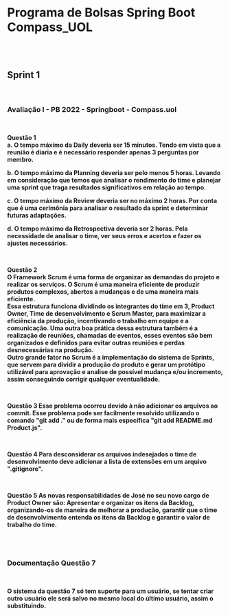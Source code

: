 <h1>Programa de Bolsas Spring Boot Compass_UOL</h1>
<br>
<br>
<h2>Sprint 1</h2>
<br>
<h3>Avaliação I - PB 2022 - Springboot - Compass.uol</h3>
<br>
<p><b>Questão 1</b><br><b>a.<b> O tempo máximo da Daily deveria ser 15 minutos. Tendo em vista que a reunião é diaria e é necessário responder apenas 3 perguntas por membro.</p>

<p><b>b.<b> O tempo máximo da Planning deveria ser pelo menos 5 horas. Levando em consideração que temos que analisar o rendimento do time e planejar uma sprint que traga resultados significativos em relação ao tempo.</p>

<p><b>c.<b> O tempo máximo da Review deveria ser no máximo 2 horas. Por conta que é uma cerimônia para analisar o resultado da sprint e determinar futuras adaptações.</p>

<p><b>d.<b> O tempo máximo da Retrospectiva deveria ser 2 horas. Pela necessidade de analisar o time, ver seus erros e acertos e fazer os ajustes necessários.</p>
<br>

<p><b>Questão 2</b><br> O Framework Scrum é uma forma de organizar as demandas do projeto e realizar os serviços. O Scrum é uma maneira eficiente de produzir produtos complexos, abertos a mudanças e de uma maneira mais eficiente.<br> Essa estrutura funciona dividindo os integrantes do time em 3, Product Owner, Time de desenvolvimento e Scrum Master, para maximizar a eficiência da produção, incentivando o trabalho em equipe e a comunicação. Uma outra boa prática dessa estrutura também é a realização de reuniões, chamadas de eventos, esses eventos são bem organizados e definidos para evitar outras reuniões e perdas desnecessárias na produção.<br> Outro grande fator no Scrum é a implementação do sistema de Sprints, que servem para dividir a produção do produto e gerar um protótipo utilizável para aprovação e analise de possível mudança e/ou incremento, assim conseguindo corrigir qualquer eventualidade.</p>
<br>

<p><b>Questão 3</b> Esse problema ocorreu devido à não adicionar os arquivos ao commit. Esse problema pode ser facilmente resolvido utilizando o comando "git add ." ou de forma mais específica "git add README.md Product.js".</p>
<br>

<p><b>Questão 4</b> Para desconsiderar os arquivos indesejados o time de desenvolvimento deve adicionar a lista de extensões em um arquivo ".gitignore".</p>
<br>

<p><b>Questão 5</b> As novas responsabilidades de José no seu novo cargo de Product Owner são: Apresentar e organizar os itens da Backlog, organizando-os de maneira de melhorar a produção, garantir que o time de desenvolvimento entenda os itens da Backlog e garantir o valor de trabalho do time.</p>
<br>
<br>
<h3>Documentação Questão 7</h3>
<br>
<p>O sistema da questão 7 só tem suporte para um usuário, se tentar criar outro usuário ele será salvo no mesmo local do último usuário, assim o substituindo.</p>